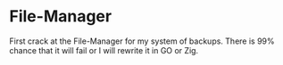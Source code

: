 # File-Manager
First crack at the File-Manager for my system of backups. There is 99% chance that it will fail or I will rewrite it in GO or Zig.
